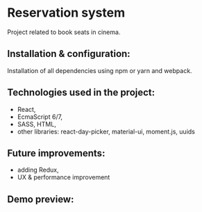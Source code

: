 Reservation system
===========================

Project related to book seats in cinema.

Installation & configuration:
-------------------------

Installation of all dependencies using npm or yarn and webpack.

Technologies used in the project:
-------------------------

* React,
* EcmaScript 6/7,
* SASS, HTML,
* other libraries: react-day-picker, material-ui, moment.js, uuids

Future improvements:
-------------------------
* adding Redux,
* UX & performance improvement

Demo preview:
-------------------------



